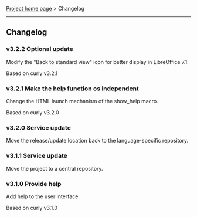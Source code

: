 [Project home page](index) > Changelog

------------------------------------------------------------------------

## Changelog

### v3.2.2 Optional update

Modify the "Back to standard view" icon for better display in LibreOffice 7.1.

Based on curly v3.2.1

### v3.2.1 Make the help function os independent

Change the HTML launch mechanism of the show_help macro. 

Based on curly v3.2.0

### v3.2.0 Service update

Move the release/update location back to the language-specific repository.


### v3.1.1 Service update

Move the project to a central repository.


### v3.1.0 Provide help

Add help to the user interface. 

Based on curly v3.1.0
